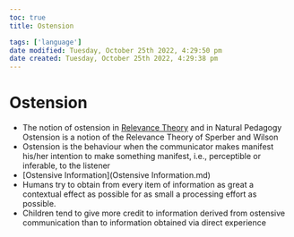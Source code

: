 ```yaml
---
toc: true
title: Ostension

tags: ['language']
date modified: Tuesday, October 25th 2022, 4:29:50 pm
date created: Tuesday, October 25th 2022, 4:29:38 pm
---
```


# Ostension


- The notion of ostension in [Relevance Theory](Relevance%20Theory.md) and in Natural Pedagogy Ostension is a notion of the Relevance Theory of Sperber and Wilson
- Ostension is the behaviour when the communicator makes manifest his/her intention to make something manifest, i.e., perceptible or inferable, to the listener
- [Ostensive Information](Ostensive Information.md)
- Humans try to obtain from every item of information as great a contextual effect as possible for as small a processing effort as possible.
- Children tend to give more credit to information derived from ostensive communication than to information obtained via direct experience



